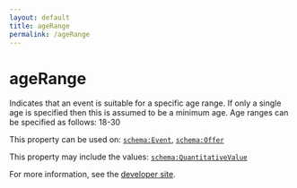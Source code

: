```yaml
---
layout: default
title: ageRange
permalink: /ageRange
---
```


# ageRange
Indicates that an event is suitable for a specific age range. If only a single age is specified then this is assumed to be a minimum age. Age ranges can be specified as follows: 18-30

This property can be used on: [`schema:Event`](https://schema.org/Event), [`schema:Offer`](https://schema.org/Offer)

This property may include the values: [`schema:QuantitativeValue`](https://schema.org/QuantitativeValue)

For more information, see the [developer site](https://developer.openactive.io/data-model/types/).